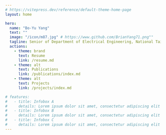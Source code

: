 ```yaml
---
# https://vitepress.dev/reference/default-theme-home-page
layout: home

hero:
  name: "Bo-Yu Yang"
  text: ""
  image: "/icon/m87.jpg" # https://www.github.com/BrianYang71.png""
  tagline: Senior of Department of Electrical Engineering, National Taiwan University. Information Theory, Security and Privacy.
  actions:
    - theme: brand
      text: Resume
      link: /resume.md
    - theme: alt
      text: Publications
      link: /publications/index.md
    - theme: alt
      text: Projects
      link: /projects/index.md

# features:
#   - title: Infobox A
#     details: Lorem ipsum dolor sit amet, consectetur adipiscing elit
#   - title: Infobox B
#     details: Lorem ipsum dolor sit amet, consectetur adipiscing elit
#   - title: Infobox C
#     details: Lorem ipsum dolor sit amet, consectetur adipiscing elit
---
```


